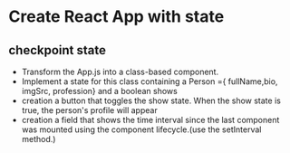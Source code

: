 #  Create React App with state 
## checkpoint state 
* Transform the App.js into a class-based component.
* Implement a state for this class containing a Person ={ fullName,bio, imgSrc, profession} and a boolean shows
* creation a button that toggles the show state. When the show state is true, the person's profile will appear
* creation  a field that shows the time interval since the last component was mounted using the component lifecycle.(use the setInterval method.)

